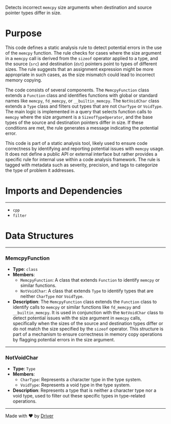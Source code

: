<!--------------------------------------------------------------------------------->
<!-- IMPORTANT: This file is auto-generated by Driver (https://driver.ai). -------->
<!-- Manual edits may be overwritten on future commits. --------------------------->
<!--------------------------------------------------------------------------------->

Detects incorrect `memcpy` size arguments when destination and source pointer types differ in size.

# Purpose
This code defines a static analysis rule to detect potential errors in the use of the `memcpy` function. The rule checks for cases where the size argument in a `memcpy` call is derived from the `sizeof` operator applied to a type, and the source (`src`) and destination (`dst`) pointers point to types of different sizes. The rule suggests that an assignment expression might be more appropriate in such cases, as the size mismatch could lead to incorrect memory copying.

The code consists of several components. The `MemcpyFunction` class extends a `Function` class and identifies functions with global or standard names like `memcpy`, `fd_memcpy`, or `__builtin_memcpy`. The `NotVoidChar` class extends a `Type` class and filters out types that are not `CharType` or `VoidType`. The main logic is implemented in a query that selects function calls to `memcpy` where the size argument is a `SizeofTypeOperator`, and the base types of the source and destination pointers differ in size. If these conditions are met, the rule generates a message indicating the potential error.

This code is part of a static analysis tool, likely used to ensure code correctness by identifying and reporting potential issues with `memcpy` usage. It does not define a public API or external interface but rather provides a specific rule for internal use within a code analysis framework. The rule is tagged with metadata such as severity, precision, and tags to categorize the type of problem it addresses.
# Imports and Dependencies

---
- `cpp`
- `filter`


# Data Structures

---
### MemcpyFunction
- **Type**: `class`
- **Members**:
    - ``MemcpyFunction``: A class that extends `Function` to identify `memcpy` or similar functions.
    - ``NotVoidChar``: A class that extends `Type` to identify types that are neither `CharType` nor `VoidType`.
- **Description**: The `MemcpyFunction` class extends the `Function` class to identify calls to `memcpy` or similar functions like `fd_memcpy` and `__builtin_memcpy`. It is used in conjunction with the `NotVoidChar` class to detect potential issues with the size argument in `memcpy` calls, specifically when the sizes of the source and destination types differ or do not match the size specified by the `sizeof` operator. This structure is part of a mechanism to ensure correctness in memory copy operations by flagging potential errors in the size argument.


---
### NotVoidChar
- **Type**: ``Type``
- **Members**:
    - ``CharType``: Represents a character type in the type system.
    - ``VoidType``: Represents a void type in the type system.
- **Description**: Represents a type that is neither a character type nor a void type, used to filter out these specific types in type-related operations.



---
Made with ❤️ by [Driver](https://www.driver.ai/)